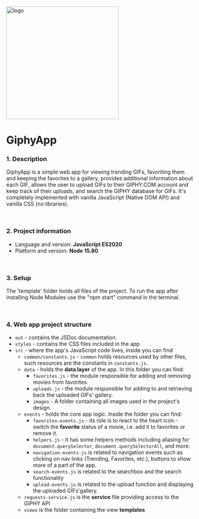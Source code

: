 <img src="https://webassets.telerikacademy.com/images/default-source/logos/telerik-academy.svg" alt="logo" width="300px" style="margin-top: 20px;"/>

# GiphyApp

### 1. Description

GiphyApp is a simple web app for viewing trending GIFs, favoriting them and keeping the favorites to a gallery, provides additional information about each GIF, allows the user to upload GIFs to their GIPHY.COM account and keep track of their uploads, and search the GIPHY database for GIFs. It's completely implemented with vanilla JavaScript (Native DOM API) and vanilla CSS (no libraries). 

<br>

### 2. Project information

- Language and version: **JavaScript ES2020**
- Platform and version: **Node 15.80**

<br>

### 3. Setup

The 'template' folder holds all files of the project. To run the app after installing Node Modules use the "npm start" command in the terminal.

<br>

### 4. Web app project structure

- `out` - contains the JSDoc documentation.
- `styles` - contains the CSS files included in the app
- `src` - where the app's JavaScript code lives, inside you can find
  - `common/constants.js` - `common` holds resources used by other files, such resources are the constants in `constants.js`.
  - `data` - holds the **data layer** of the app. In this folder you can find:
    - `favorites.js` - the module responsible for adding and removing movies from favorites.
    - `uploads.js` - the module responsible for adding to and retrieving back the uploaded GIFs' gallery.
    - `images` - A folder containing all images used in the project's design.
  - `events` - holds the core app logic. Inside the folder you can find:
    - `favorites-events.js` - its role is to react to the heart icon - switch the **favorite** status of a movie, i.e. add it to favorites or remove it.
    - `helpers.js` - it has some helpers methods including aliasing for `document.querySelector`, `document.querySelectorAll`, and more.
    - `navigation-events.js` is related to navigation events such as clicking on nav links (Trending, Favorites, etc.), buttons to show more of a part of the app.
    - `search-events.js` is related to the searchbox and the search functionality
    - `upload-events.js` is related to the upload function and displaying the uploaded GIFs'gallery.
  - `requests-service.js` is the **service** file  providing access to the GIPHY API
  - `views` is the folder containing the view **templates**

<br>